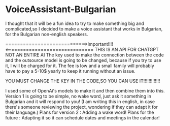 # VoiceAssistant-Bulgarian
I thought that it will be a fun idea to try to make something big and complicated,so I decided to make a voice assistant that works in Bulgarian, for the Bulgarian non-english speakers.

============================>Important!!!!<==============================
THIS IS AN API FOR CHATGPT NOT AN ENTIRE AI
The key used to make the connection between the code and the outsource model is going to be changed, because if you try to use it, I will be charged for it. The fee is low and a small family will probably have to pay a 5-10$ yearly to keep it running without an issue.

YOU MUST CHANGE THE KEY IN THE CODE,SO YOU CAN USE IT!!!!!!!!!!!!!

I used some of OpenAi's models to make it and then combine them into this. 
Version 1 is going to be simple, no wake word, just ask it something in Bulgarian and it will respond to you!
(I am writing this in english, in case there's someone reviewing the project, wondering if they can adapt it for their language.)
Plans for version 2 : Adding a wake word! 
Plans for the future : Adapting it so it can schedule dates and meetings in the calendar! 

